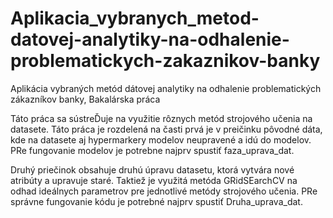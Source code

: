 # Aplikacia_vybranych_metod-datovej-analytiky-na-odhalenie-problematickych-zakaznikov-banky
Aplikácia vybraných metód dátovej analytiky na odhalenie problematických zákazníkov banky, Bakalárska práca


Táto práca sa sústreĎuje na využitie rôznych metód strojového učenia na datasete. Táto práca je rozdelená na  časti prvá je v preičinku pôvodné dáta, kde na datasete aj hypermarkery modelov neupravené a idú do modelov. PRe fungovanie modelov je potrebne najprv spustiť faza_uprava_dat.

Druhý priečinok obsahuje druhú úpravu datasetu, ktorá vytvára nové atribúty a upravuje staré. Taktiež je využitá metóda GRidSEarchCV na odhad ideálnych parametrov pre jednotlivé metódy strojového učenia. PRe správne fungovanie kódu je potrebné najprv spustiť Druha_uprava_dat.
